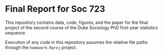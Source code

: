 # Final Report for Soc 723

This repository contains data, code, figures, and the paper for the final project of the second course of the Duke Sociology PhD first-year statistics sequence. 

Execution of any code in this repository assumes the relative file paths through the `homework.Rproj` project. 
